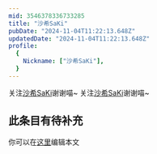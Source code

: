 ```yaml
---
mid: 3546378336733285
title: "沙希SaKi"
pubDate: "2024-11-04T11:22:13.648Z"
updatedDate: "2024-11-04T11:22:13.648Z"
profile:
  {
    Nickname: ["沙希SaKi"],
  }
---
```


关注[沙希SaKi](https://space.bilibili.com/3546378336733285)谢谢喵~ 关注[沙希SaKi](https://space.bilibili.com/3546378336733285)谢谢喵~

## 此条目有待补充
你可以在[这里](https://github.com/Yuhanawa/VTuber.ICU-Content/edit/master/v/沙希SaKi/index.md)编辑本文
